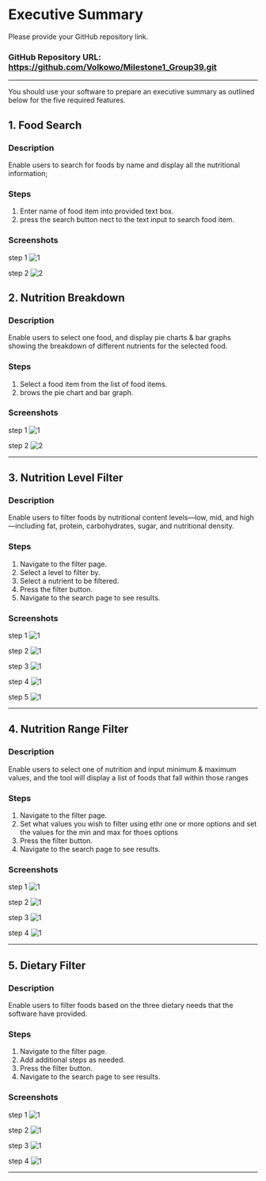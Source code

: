 # Executive Summary

Please provide your GitHub repository link.
### GitHub Repository URL: https://github.com/Volkowo/Milestone1_Group39.git

---

You should use your software to prepare an executive summary as outlined below for the five required features.

## 1. Food Search
### Description  
Enable users to search for foods by name and display all the nutritional information;

### Steps
1. Enter name of food item into provided text box.
2. press the search button nect to the text input to search food item.

### Screenshots
step 1
![1](./FSstep1.png)


step 2
![2](./FSstep2.png)



## 2. Nutrition Breakdown
### Description  
Enable users to select one food, and display pie charts & bar graphs showing the breakdown of different nutrients for the selected food.

### Steps
1. Select a food item from the list of food items.
2. brows the pie chart and bar graph.

### Screenshots
step 1
![1](./NBstep1.png)


step 2
![2](./NBstep2.png)

---

## 3. Nutrition Level Filter
### Description  
Enable users to filter foods by nutritional content levels—low, mid, and high—including fat, protein, carbohydrates, sugar, and nutritional density.

### Steps
1. Navigate to the filter page.
2. Select a level to filter by.
3. Select a nutrient to be filtered.
4. Press the filter button.
5. Navigate to the search page to see results.

### Screenshots
step 1
![1](./NLstep1.png)


step 2
![1](./NLstep2.png)


step 3
![1](./NLstep3.png)


step 4
![1](./NLstep4.png)


step 5
![1](./NLstep5.png)


---

## 4. Nutrition Range Filter
### Description  
Enable users to select one of nutrition and input minimum & maximum values, and the tool will display a list of foods that fall within those ranges

### Steps
1. Navigate to the filter page.
2. Set what values you wish to filter using ethr one or more options and set the values for the min and max for thoes options
3. Press the filter button.
4. Navigate to the search page to see results.
### Screenshots
step 1
![1](./NLstep1.png)


step 2
![1](./NRstep2.png)


step 3
![1](./NLstep4.png)


step 4
![1](./NLstep5.png)




---

## 5. Dietary Filter
### Description  
Enable users to filter foods based on the three dietary needs that the software have provided.

### Steps
1. Navigate to the filter page.
2. Add additional steps as needed.
3. Press the filter button.
4. Navigate to the search page to see results.

### Screenshots
step 1
![1](./NLstep1.png)


step 2
![1](./DNstep2.png)


step 3
![1](./NLstep4.png)


step 4
![1](./NLstep5.png)




---


